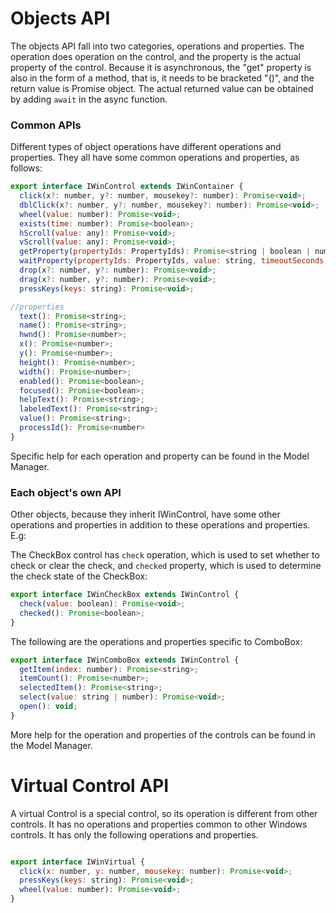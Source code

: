 # Objects API

The objects API fall into two categories, operations and properties. The operation does operation on the control, and the property is the actual property of the control. Because it is asynchronous, the "get" property is also in the form of a method, that is, it needs to be bracketed "()", and the return value is Promise object. The actual returned value can be obtained by adding `await` in the async function.

### Common APIs

Different types of object operations have different operations and properties. They all have some common operations and properties, as follows:
```javascript
export interface IWinControl extends IWinContainer {
  click(x?: number, y?: number, mousekey?: number): Promise<void>;
  dblClick(x?: number, y?: number, mousekey?: number): Promise<void>;
  wheel(value: number): Promise<void>;
  exists(time: number): Promise<boolean>;
  hScroll(value: any): Promise<void>;
  vScroll(value: any): Promise<void>;
  getProperty(propertyIds: PropertyIds): Promise<string | boolean | number>;
  waitProperty(propertyIds: PropertyIds, value: string, timeoutSeconds: number): Promise<boolean>
  drop(x?: number, y?: number): Promise<void>;
  drag(x?: number, y?: number): Promise<void>;
  pressKeys(keys: string): Promise<void>;

//properties
  text(): Promise<string>;
  name(): Promise<string>;
  hwnd(): Promise<number>;
  x(): Promise<number>;
  y(): Promise<number>;
  height(): Promise<number>;
  width(): Promise<number>;
  enabled(): Promise<boolean>;
  focused(): Promise<boolean>;
  helpText(): Promise<string>;
  labeledText(): Promise<string>;
  value(): Promise<string>;
  processId(): Promise<number>
}

```

Specific help for each operation and property can be found in the Model Manager.

### Each object's own API
Other objects, because they inherit IWinControl, have some other operations and properties in addition to these operations and properties. E.g:

The CheckBox control has `check` operation, which is used to set whether to check or clear the check, and `checked` property, which is used to determine the check state of the CheckBox:

```javascript
export interface IWinCheckBox extends IWinControl {
  check(value: boolean): Promise<void>;
  checked(): Promise<boolean>;
}
```

The following are the operations and properties specific to ComboBox:
```javascript
export interface IWinComboBox extends IWinControl {
  getItem(index: number): Promise<string>;
  itemCount(): Promise<number>;
  selectedItem(): Promise<string>;
  select(value: string | number): Promise<void>;
  open(): void;
}
```
More help for the operation and properties of the controls can be found in the Model Manager.

# Virtual Control API

A virtual Control is a special control, so its operation is different from other controls. It has no operations and properties common to other Windows controls. It has only the following operations and properties.

```javascript

export interface IWinVirtual {
  click(x: number, y: number, mousekey: number): Promise<void>;
  pressKeys(keys: string): Promise<void>;
  wheel(value: number): Promise<void>;
}
```

